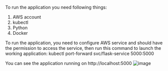 To run the application you need following things:
1. AWS account
2. kubectl
3. Python
4. Docker

To run the application, you need to configure AWS service and should have the permission to access the service, then run this command to launch the working application:
kubectl port-forward svc/flask-service 5000:5000

You can see the application running on http://localhost:5000
![image](https://github.com/akshatagawas/EKS-deployment-with-Python/assets/68987251/61a92419-e426-4f26-b452-d6281a89427c)
